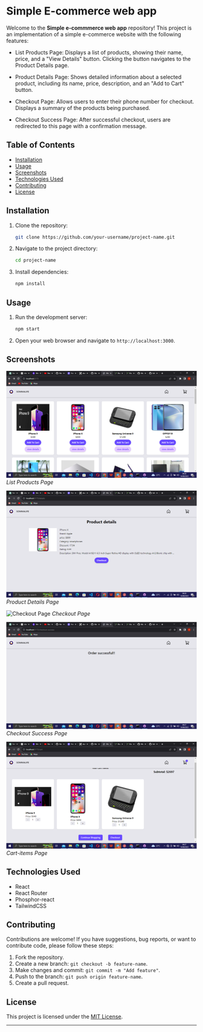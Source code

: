# Simple E-commerce web app

Welcome to the **Simple e-commmerce web app** repository! This project is an implementation of a simple e-commerce website with the following features:

- List Products Page: Displays a list of products, showing their name, price, and a "View Details" button. Clicking the button navigates to the Product Details page.

- Product Details Page: Shows detailed information about a selected product, including its name, price, description, and an "Add to Cart" button.

- Checkout Page: Allows users to enter their phone number for checkout. Displays a summary of the products being purchased.

- Checkout Success Page: After successful checkout, users are redirected to this page with a confirmation message.

## Table of Contents

- [Installation](#installation)
- [Usage](#usage)
- [Screenshots](#screenshots)
- [Technologies Used](#technologies-used)
- [Contributing](#contributing)
- [License](#license)

## Installation

1. Clone the repository:

   ```bash
   git clone https://github.com/your-username/project-name.git
   ```

2. Navigate to the project directory:

   ```bash
   cd project-name
   ```

3. Install dependencies:

   ```bash
   npm install
   ```

## Usage

1. Run the development server:

   ```bash
   npm start
   ```

2. Open your web browser and navigate to `http://localhost:3000`.

## Screenshots

![List Products Page](screenshots/list-products.png)
_List Products Page_

![Product Details Page](screenshots/product-details.png)
_Product Details Page_

![Checkout Page](screenshots/checkout.png)
_Checkout Page_

![Checkout Success Page](screenshots/checkout-success.png)
_Checkout Success Page_

![Cart-items page](screenshots/cart-items.png)
_Cart-items Page_

## Technologies Used

- React
- React Router
- Phosphor-react 
- TailwindCSS
  

## Contributing

Contributions are welcome! If you have suggestions, bug reports, or want to contribute code, please follow these steps:

1. Fork the repository.
2. Create a new branch: `git checkout -b feature-name`.
3. Make changes and commit: `git commit -m "Add feature"`.
4. Push to the branch: `git push origin feature-name`.
5. Create a pull request.

## License

This project is licensed under the [MIT License](LICENSE).

---
